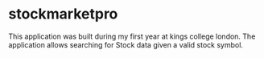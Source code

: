 stockmarketpro
==============

This application was built during my first year at kings college london.
The application allows searching for Stock data given a valid stock symbol.
